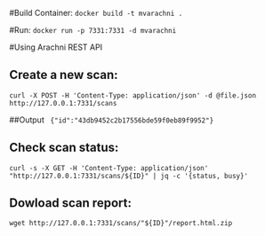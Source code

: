 #Build Container:
```docker build -t mvarachni . ```

#Run:
```docker run -p 7331:7331 -d mvarachni```

#Using Arachni REST API

## Create a new scan:

``` curl -X POST -H 'Content-Type: application/json' -d @file.json http://127.0.0.1:7331/scans ```

##Output
``` {"id":"43db9452c2b17556bde59f0eb89f9952"}```

## Check scan status:
``` curl -s -X GET -H 'Content-Type: application/json' "http://127.0.0.1:7331/scans/${ID}" | jq -c '{status, busy}' ```

## Dowload scan report:
``` wget http://127.0.0.1:7331/scans/"${ID}"/report.html.zip ```
